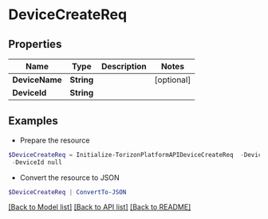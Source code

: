 # DeviceCreateReq
## Properties

Name | Type | Description | Notes
------------ | ------------- | ------------- | -------------
**DeviceName** | **String** |  | [optional] 
**DeviceId** | **String** |  | 

## Examples

- Prepare the resource
```powershell
$DeviceCreateReq = Initialize-TorizonPlatformAPIDeviceCreateReq  -DeviceName null `
 -DeviceId null
```

- Convert the resource to JSON
```powershell
$DeviceCreateReq | ConvertTo-JSON
```

[[Back to Model list]](../README.md#documentation-for-models) [[Back to API list]](../README.md#documentation-for-api-endpoints) [[Back to README]](../README.md)

